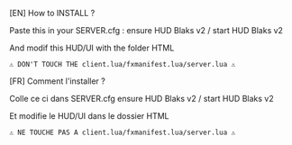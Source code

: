 [EN] How to INSTALL ?

Paste this in your SERVER.cfg :
 ensure HUD Blaks v2 / start HUD Blaks v2
 
 And modif this HUD/UI with the folder HTML
    
    ⚠️ DON'T TOUCH THE client.lua/fxmanifest.lua/server.lua ⚠️
   
[FR] Comment l'installer ?

Colle ce ci dans SERVER.cfg
 ensure HUD Blaks v2 / start HUD Blaks v2
 
 Et modifie le HUD/UI dans le dossier HTML
 
    ⚠️ NE TOUCHE PAS A client.lua/fxmanifest.lua/server.lua ⚠️
